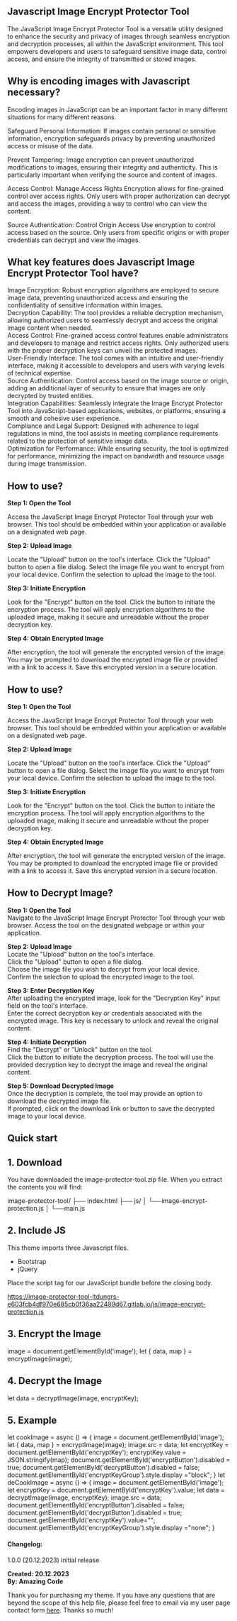 Javascript Image Encrypt Protector Tool
---------------------------------------

The JavaScript Image Encrypt Protector Tool is a versatile utility designed to enhance the security and privacy of images through seamless encryption and decryption processes, all within the JavaScript environment. This tool empowers developers and users to safeguard sensitive image data, control access, and ensure the integrity of transmitted or stored images.

Why is encoding images with Javascript necessary?
-------------------------------------------------

Encoding images in JavaScript can be an important factor in many different situations for many different reasons.

Safeguard Personal Information: If images contain personal or sensitive information, encryption safeguards privacy by preventing unauthorized access or misuse of the data.

Prevent Tampering: Image encryption can prevent unauthorized modifications to images, ensuring their integrity and authenticity. This is particularly important when verifying the source and content of images.

Access Control: Manage Access Rights Encryption allows for fine-grained control over access rights. Only users with proper authorization can decrypt and access the images, providing a way to control who can view the content.

Source Authentication: Control Origin Access Use encryption to control access based on the source. Only users from specific origins or with proper credentials can decrypt and view the images.

What key features does Javascript Image Encrypt Protector Tool have?
--------------------------------------------------------------------

Image Encryption: Robust encryption algorithms are employed to secure image data, preventing unauthorized access and ensuring the confidentiality of sensitive information within images.  
Decryption Capability: The tool provides a reliable decryption mechanism, allowing authorized users to seamlessly decrypt and access the original image content when needed.  
Access Control: Fine-grained access control features enable administrators and developers to manage and restrict access rights. Only authorized users with the proper decryption keys can unveil the protected images.  
User-Friendly Interface: The tool comes with an intuitive and user-friendly interface, making it accessible to developers and users with varying levels of technical expertise.  
Source Authentication: Control access based on the image source or origin, adding an additional layer of security to ensure that images are only decrypted by trusted entities.  
Integration Capabilities: Seamlessly integrate the Image Encrypt Protector Tool into JavaScript-based applications, websites, or platforms, ensuring a smooth and cohesive user experience.  
Compliance and Legal Support: Designed with adherence to legal regulations in mind, the tool assists in meeting compliance requirements related to the protection of sensitive image data.  
Optimization for Performance: While ensuring security, the tool is optimized for performance, minimizing the impact on bandwidth and resource usage during image transmission.

How to use?
-----------

**Step 1: Open the Tool**

Access the JavaScript Image Encrypt Protector Tool through your web browser. This tool should be embedded within your application or available on a designated web page.

**Step 2: Upload Image**

Locate the "Upload" button on the tool's interface. Click the "Upload" button to open a file dialog. Select the image file you want to encrypt from your local device. Confirm the selection to upload the image to the tool.

**Step 3: Initiate Encryption**

Look for the "Encrypt" button on the tool. Click the button to initiate the encryption process. The tool will apply encryption algorithms to the uploaded image, making it secure and unreadable without the proper decryption key.

**Step 4: Obtain Encrypted Image**

After encryption, the tool will generate the encrypted version of the image. You may be prompted to download the encrypted image file or provided with a link to access it. Save this encrypted version in a secure location.

How to use?
-----------

**Step 1: Open the Tool**

Access the JavaScript Image Encrypt Protector Tool through your web browser. This tool should be embedded within your application or available on a designated web page.

**Step 2: Upload Image**

Locate the "Upload" button on the tool's interface. Click the "Upload" button to open a file dialog. Select the image file you want to encrypt from your local device. Confirm the selection to upload the image to the tool.

**Step 3: Initiate Encryption**

Look for the "Encrypt" button on the tool. Click the button to initiate the encryption process. The tool will apply encryption algorithms to the uploaded image, making it secure and unreadable without the proper decryption key.

**Step 4: Obtain Encrypted Image**

After encryption, the tool will generate the encrypted version of the image. You may be prompted to download the encrypted image file or provided with a link to access it. Save this encrypted version in a secure location.

How to Decrypt Image?
---------------------

**Step 1: Open the Tool**  
Navigate to the JavaScript Image Encrypt Protector Tool through your web browser. Access the tool on the designated webpage or within your application.

**Step 2: Upload Image**  
Locate the "Upload" button on the tool's interface.  
Click the "Upload" button to open a file dialog.  
Choose the image file you wish to decrypt from your local device.  
Confirm the selection to upload the encrypted image to the tool.

**Step 3: Enter Decryption Key**  
After uploading the encrypted image, look for the "Decryption Key" input field on the tool's interface.  
Enter the correct decryption key or credentials associated with the encrypted image. This key is necessary to unlock and reveal the original content.

**Step 4: Initiate Decryption**  
Find the "Decrypt" or "Unlock" button on the tool.  
Click the button to initiate the decryption process. The tool will use the provided decryption key to decrypt the image and reveal the original content.

**Step 5: Download Decrypted Image**  
Once the decryption is complete, the tool may provide an option to download the decrypted image file.  
If prompted, click on the download link or button to save the decrypted image to your local device.

Quick start
-----------

1\. Download
------------

You have downloaded the image-protector-tool.zip file. When you extract the contents you will find:

image-protector-tool/
├── index.html
├── js/
│   └──image-encrypt-protection.js
│   └──main.js
            

2\. Include JS
--------------

This theme imports three Javascript files.

*   Bootstrap
*   jQuery

Place the script tag for our JavaScript bundle before the closing body.

https://image-protector-tool-ltdungrs-e603fcb4df970e685cb0f36aa22489d67.gitlab.io/js/image-encrypt-protection.js
                

3\. Encrypt the Image
---------------------

image = document.getElementById('image');
let { data, map } = encryptImage(image);
                

4\. Decrypt the Image
---------------------

let data = decryptImage(image, encryptKey);
                

5\. Example
-----------

let cookImage = async () => {
    image = document.getElementById('image');
    let { data, map } = encryptImage(image);
    image.src = data;
    let encryptKey = document.getElementById('encryptKey');
    encryptKey.value = JSON.stringify(map);
    document.getElementById('encryptButton').disabled = true;
    document.getElementById('decryptButton').disabled = false;
    document.getElementById('encryptKeyGroup').style.display ="block";
}
let deCookImage = async () => {
    image = document.getElementById('image');
    let encryptKey = document.getElementById('encryptKey').value;
    let data = decryptImage(image, encryptKey);
    image.src = data;
    document.getElementById('encryptButton').disabled = false;
    document.getElementById('decryptButton').disabled = true;
    document.getElementById('encryptKey').value="";
    document.getElementById('encryptKeyGroup').style.display ="none";
}
                

#### Changelog:

1.0.0 (20.12.2023)
initial release
    

**Created: 20.12.2023  
By: Amazing Code**

Thank you for purchasing my theme. If you have any questions that are beyond the scope of this help file, please feel free to email via my user page contact form [here](http://themeforest.net/user/amazingcode). Thanks so much!